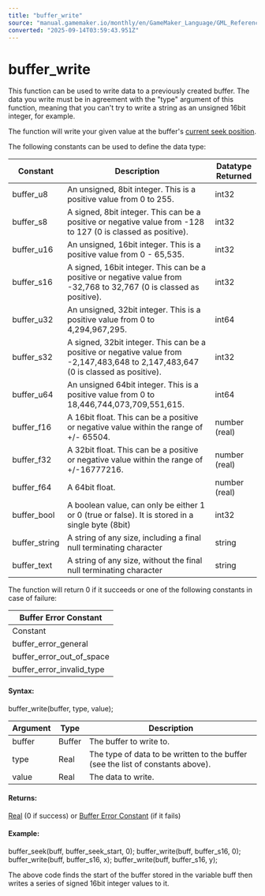 ```yaml
---
title: "buffer_write"
source: "manual.gamemaker.io/monthly/en/GameMaker_Language/GML_Reference/Buffers/buffer_write.htm"
converted: "2025-09-14T03:59:43.951Z"
---
```


# buffer\_write

This function can be used to write data to a previously created buffer. The data you write must be in agreement with the "type" argument of this function, meaning that you can't try to write a string as an unsigned 16bit integer, for example.

The function will write your given value at the buffer's [current seek position](buffer_tell.md).

The following constants can be used to define the data type:

| Constant | Description | Datatype Returned |
| --- | --- | --- |
| buffer_u8 | An unsigned, 8bit integer. This is a positive value from 0 to 255. | int32 |
| buffer_s8 | A signed, 8bit integer. This can be a positive or negative value from -128 to 127 (0 is classed as positive). | int32 |
| buffer_u16 | An unsigned, 16bit integer. This is a positive value from 0 - 65,535. | int32 |
| buffer_s16 | A signed, 16bit integer. This can be a positive or negative value from -32,768 to 32,767 (0 is classed as positive). | int32 |
| buffer_u32 | An unsigned, 32bit integer. This is a positive value from 0 to 4,294,967,295. | int64 |
| buffer_s32 | A signed, 32bit integer. This can be a positive or negative value from -2,147,483,648 to 2,147,483,647 (0 is classed as positive). | int32 |
| buffer_u64 | An unsigned 64bit integer. This is a positive value from 0 to 18,446,744,073,709,551,615. | int64 |
| buffer_f16 | A 16bit float. This can be a positive or negative value within the range of +/- 65504. | number (real) |
| buffer_f32 | A 32bit float. This can be a positive or negative value within the range of +/-16777216. | number (real) |
| buffer_f64 | A 64bit float. | number (real) |
| buffer_bool | A boolean value, can only be either 1 or 0 (true or false). It is stored in a single byte (8bit) | int32 |
| buffer_string | A string of any size, including a final null terminating character | string |
| buffer_text | A string of any size, without the final null terminating character | string |

The function will return 0 if it succeeds or one of the following constants in case of failure:

| Buffer Error Constant |
| --- |
| Constant | Description | Value |
| buffer_error_general | A general buffer error. | -1 |
| buffer_error_out_of_space | The buffer doesn't have enough space for the size of the type being written. | -2 |
| buffer_error_invalid_type | Attempting to write an invalid type to a buffer. For example, submitting a string value for a buffer_u16 type or a buffer_f16 into a "fast" buffer that only takes buffer_u8 values. | -4 |

#### Syntax:

buffer\_write(buffer, type, value);

| Argument | Type | Description |
| --- | --- | --- |
| buffer | Buffer | The buffer to write to. |
| type | Real | The type of data to be written to the buffer (see the list of constants above). |
| value | Real | The data to write. |

#### Returns:

[Real](../../../../../../GameMaker_Language/GML_Overview/Data_Types.md) (0 if success) or [Buffer Error Constant](buffer_write.md) (if it fails)

#### Example:

buffer\_seek(buff, buffer\_seek\_start, 0);
buffer\_write(buff, buffer\_s16, 0);
buffer\_write(buff, buffer\_s16, x);
buffer\_write(buff, buffer\_s16, y);

The above code finds the start of the buffer stored in the variable buff then writes a series of signed 16bit integer values to it.